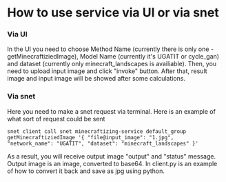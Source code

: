 # How to use service via UI or via snet

### Via UI

In the UI you need to choose Method Name (currently there is only one - getMinecraftiziedImage), Model Name (currently
it's UGATIT or cycle_gan) and dataset (currently only minecraft_landscapes is availiable). Then, you need to upload 
input image and click "invoke" button. After that, result image and input image will be showed after some calculations.

### Via snet

Here you need to make a snet request via terminal. Here is an example of what sort of request could be sent

    snet client call snet minecraftizing-service default_group getMinecraftiziedImage '{ "file@input_image": "1.jpg", 
    "network_name": "UGATIT", "dataset": "minecraft_landscapes" }'

As a result, you will receive output image "output" and "status" message. Output image is an image, converted to base64.
In client.py is an example of how to convert it back and save as jpg using python.